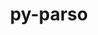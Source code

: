 ---
title: "py-parso"
layout: cache
categories: [package, v0.18.0]
meta: {"versions": ["0.8.2"], "compilers": ["gcc@=7.5.0"], "oss": ["ubuntu18.04"], "platforms": ["linux"], "targets": ["x86_64"], "stacks": ["data-vis-sdk", "e4s", "root"], "num_specs": 3, "num_specs_by_stack": {"data-vis-sdk": 1, "root": 3, "e4s": 2}}
spec_details: [{"hash": "bljkor42yv6752znsi3qzcnv2rpafg2d", "compiler": "gcc@=7.5.0", "versions": ["0.8.2"], "os": "ubuntu18.04", "platform": "linux", "target": "x86_64", "variants": [], "stacks": ["data-vis-sdk", "root"], "size": "-", "tarball": "https://binaries.spack.io/releases/v0.18.0/build_cache/linux-ubuntu18.04-x86_64/gcc-7.5.0/py-parso-0.8.2/linux-ubuntu18.04-x86_64-gcc-7.5.0-py-parso-0.8.2-bljkor42yv6752znsi3qzcnv2rpafg2d.spack"}, {"hash": "og7mn2bqmacrdwn6mg6i4y3wtygtg7tl", "compiler": "gcc@=7.5.0", "versions": ["0.8.2"], "os": "ubuntu18.04", "platform": "linux", "target": "x86_64", "variants": [], "stacks": ["e4s", "root"], "size": "-", "tarball": "https://binaries.spack.io/releases/v0.18.0/build_cache/linux-ubuntu18.04-x86_64/gcc-7.5.0/py-parso-0.8.2/linux-ubuntu18.04-x86_64-gcc-7.5.0-py-parso-0.8.2-og7mn2bqmacrdwn6mg6i4y3wtygtg7tl.spack"}, {"hash": "jblpn7xqxycrfjcmhkcu5jjphnbr4pqt", "compiler": "gcc@=7.5.0", "versions": ["0.8.2"], "os": "ubuntu18.04", "platform": "linux", "target": "x86_64", "variants": [], "stacks": ["e4s", "root"], "size": "-", "tarball": "https://binaries.spack.io/releases/v0.18.0/build_cache/linux-ubuntu18.04-x86_64/gcc-7.5.0/py-parso-0.8.2/linux-ubuntu18.04-x86_64-gcc-7.5.0-py-parso-0.8.2-jblpn7xqxycrfjcmhkcu5jjphnbr4pqt.spack"}]
---